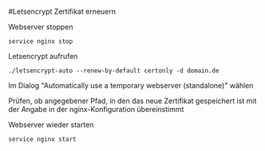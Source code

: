 #Letsencrypt Zertifikat erneuern

Webserver stoppen

    service nginx stop

Letsencrypt aufrufen

    ./letsencrypt-auto --renew-by-default certonly -d domain.de
  
Im Dialog "Automatically use a temporary webserver (standalone)" wählen

Prüfen, ob angegebener Pfad, in den das neue Zertifikat gespeichert ist mit der Angabe in der nginx-Konfiguration übereinstimmt

Webserver wieder starten

    service nginx start



